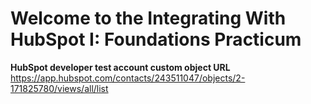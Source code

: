 # Welcome to the Integrating With HubSpot I: Foundations Practicum

**HubSpot developer test account custom object URL** https://app.hubspot.com/contacts/243511047/objects/2-171825780/views/all/list

